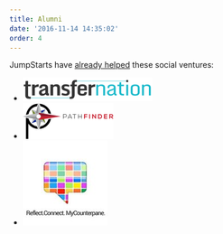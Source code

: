 ```yaml
---
title: Alumni
date: '2016-11-14 14:35:02'
order: 4
---
```

JumpStarts have <u>already helped</u> these social ventures:  



<div class="mt4">
<ul class="list db ml0 mt4 center tc">
 <li class="fl mr2 db mh3">
   <a href="http://transfernation.org/" target="_blank">
   <img src="/uploads/transfernation-logo-3.png"/>
   </a>
 </li>
 <li class="fl mr2 db mh3">
   <a href="https://www.pathfinder.vet/" target="_blank">
   <img src="/uploads/pathfinder-logo.png"/>
   </a>
 </li>
 <li class="fl mr2 db mh3">
   <a href="http://www.mycounterpane.com/" target="_blank">
    <img src="/uploads/mcp-logo-4.jpg"/>
    </a>
 </li>
</ul>
</div>
